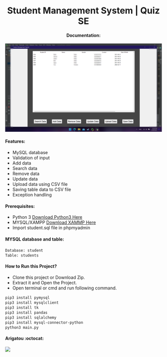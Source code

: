 #  <center>Student Management System | Quiz SE</center>
####  <center>Documentation: </center>

<img src="documentation/newdoc.png" />

#### Features:
- MySQL database
- Validation of input
- Add data
- Search data
- Remove data
- Update data
- Upload data using CSV file
- Saving table data to CSV file
- Exception handling

#### Prerequisites:
- Python 3 [Download Python3 Here](https://www.python.org/downloads/)
- MYSQL/XAMPP [Download XAMMP Here](https://www.apachefriends.org/download.html)
- Import student.sql file in phpmyadmin

#### MYSQL database and table:
```
Database: student 
Table: students
```


#### How to Run this Project?
- Clone this project or Download Zip.
- Extract it and Open the Project.
- Open terminal or cmd and run following command.
```shell
pip3 install pymysql
pip3 install mysqlclient
pip3 install tk
pip3 install pandas
pip3 install sqlalchemy
pip3 install mysql-connector-python
python3 main.py
```

#### Arigatou :octocat:
<img src="documentation/yoi.gif" />
